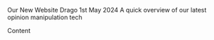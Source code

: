 Our New Website
Drago
1st May 2024
A quick overview of our latest opinion manipulation tech

Content